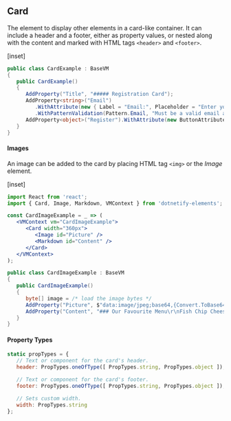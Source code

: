 ﻿## Card

The element to display other elements in a card-like container. It can include a header and a footer, either as property values, or nested along with the content and marked with HTML tags `<header>` and `<footer>`.

[inset]

```csharp
public class CardExample : BaseVM
{
   public CardExample()
   {
      AddProperty("Title", "##### Registration Card");
      AddProperty<string>("Email")
         .WithAttribute(new { Label = "Email:", Placeholder = "Enter your email address" })
         .WithPatternValidation(Pattern.Email, "Must be a valid email address.");
      AddProperty<object>("Register").WithAttribute(new ButtonAttribute { Label = "Register Today" });
   }
}
```

#### Images

An image can be added to the card by placing HTML tag `<img>` or the _Image_ element.

[inset]

```jsx
import React from 'react';
import { Card, Image, Markdown, VMContext } from 'dotnetify-elements';

const CardImageExample = _ => (
   <VMContext vm="CardImageExample">
      <Card width="360px">
         <Image id="Picture" />
         <Markdown id="Content" />
      </Card>
   </VMContext>
);
```

```csharp
public class CardImageExample : BaseVM
{
   public CardImageExample()
   {
      byte[] image = /* load the image bytes */
      AddProperty("Picture", $"data:image/jpeg;base64,{Convert.ToBase64String(image)}");
      AddProperty("Content", "### Our Favourite Menu\r\nFish Chip Cheese - __$22__");
   }
}
```

#### Property Types

```jsx
static propTypes = {
   // Text or component for the card's header.
   header: PropTypes.oneOfType([ PropTypes.string, PropTypes.object ]),

   // Text or component for the card's footer.
   footer: PropTypes.oneOfType([ PropTypes.string, PropTypes.object ]),

   // Sets custom width.
   width: PropTypes.string
};
```